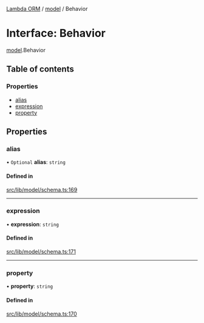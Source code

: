 [Lambda ORM](../README.md) / [model](../modules/model.md) / Behavior

# Interface: Behavior

[model](../modules/model.md).Behavior

## Table of contents

### Properties

- [alias](model.Behavior.md#alias)
- [expression](model.Behavior.md#expression)
- [property](model.Behavior.md#property)

## Properties

### alias

• `Optional` **alias**: `string`

#### Defined in

[src/lib/model/schema.ts:169](https://github.com/FlavioLionelRita/lambdaorm/blob/baac5cd/src/lib/model/schema.ts#L169)

___

### expression

• **expression**: `string`

#### Defined in

[src/lib/model/schema.ts:171](https://github.com/FlavioLionelRita/lambdaorm/blob/baac5cd/src/lib/model/schema.ts#L171)

___

### property

• **property**: `string`

#### Defined in

[src/lib/model/schema.ts:170](https://github.com/FlavioLionelRita/lambdaorm/blob/baac5cd/src/lib/model/schema.ts#L170)
